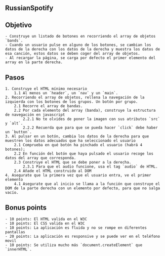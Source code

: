 ## RussianSpotify
## Objetivo
    - Construye un listado de botones en recorriendo el array de objetos `bands`.
    - Cuando un usuario pulse en alguno de los botones, se cambian los datos de la derecha con los datos de la derecha y muestra los datos de esa canción, estos datos se deben coger del array de objetos.
    - Al recargar la página, se carga por defecto el primer elemento del array en la parte derecha.
## Pasos
    1. Construye el HTML mínimo necesario
        1.1 Al menos un `header`, un `nav` y un `main`.
    2. Recorriendo el array de objetos, rellena la navegación de la izquierda con los botones de los grupos. Un botón por grupo.
        2.1 Recorre el array de bandas.
        2.2 Por cada elemento del array (banda), construye la estructura de navegación en javascript
            2.2.1 No te olvides de poner la imagen con sus atributos `src` y `alt`.
            2.2.2 Recuerda que para que se pueda hacer `click` debe haber un `button`. 
    3. Al pulsar en un botón, cambia los datos de la derecha para que muestren los datos adecuados que ha seleccionado el usuario
        2.1 Comprueba en qué botón ha pinchado el usuario (habrá 4 botones);
        2.2 En función del botón que haya pulsado el usuario recoge los datos del array que corresponda.
        2.3 Construye el HTML que se debe poner a la derecha.
            2.3.1 Para que el audio funcione, usa el tag `audio` de HTML.
        2.4 Añade el HTML construido al DOM
    4. Asegurate que la primera vez que el usuario entra, ve el primer elemento 
        4.1 Asegurate que al inicio se llama a la función que construye el DOM de la parte derecha con un elemento por defecto, para que no salga vacío.
## Bonus points
    - 10 points: El HTML valida en el W3C
    - 10 points: El CSS valida en el W3C
    - 10 points: La aplicación es fluida y no se rompe en diferentes pantallas
    - 20 points: La aplicación es responsive y se puede ver en el teléfono movil
    - 10 points: Se utiliza mucho más `document.createElement` que `innerHTML`.